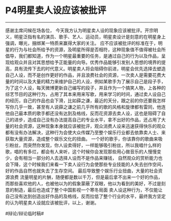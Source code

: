 # P4明星卖人设应该被批评
- - - -
感谢主席问候在场各位，
今天我方认为明星卖人设的现象应该被批评。开宗明义，明星泛指有名的演员、歌手、艺人、运动员，明星卖设计是刻意的在明星身上强调，曝光，捆绑某一特质来赢得大家的关注。
应不应该被批评的标准在于，明星的行为与社会所给予的资源，及明星所得是否相符，这种现象值不值得被社会所倡导，我们都知道，作为一个明星最重要的任务，是通过自己的行为以及作品，呈现给观众并且对其思想给予正能量的向导。优秀作品能够引发别人思想的境界的提高，具有流传下去的时代意义。明星卖人将会阻碍你前进，明星会优先选择去塑造自己人设，而不是创作更好的作品，并且浪费社会的资源，一次卖人是需要花费大量的时间以及大量的精力来维护自己的人设，例如某歌手为了展示自己是段子手，为了这个人设，每天微博更新自己编写的段子，并且作为一个搞笑人物，上各种的综艺节目的这种行为，占用了其本来用来写歌，用来学习的时间，通过卖人设自己的经历，自己的作品也会下滑，比如薛之谦，最近的天分，跟之前的你还要我怎样写你几乎一致，甚至有人说薛之谦之前几乎所有的歌的风格和旋律都有雷同，他连他自己最本质的歌手都还没有达到及格线，反而花资源去卖人设，这也是阻碍了自己的进步，造成自己没有办法提高自己的专业水平，拿不出好的作品，还占用了大量的社会资源，这种现象本身就应该被批评，观众消费人设来迅速获得快乐的观众都有没有办法解决，这种行为会使大众传媒乃至整个娱乐行业都去依靠卖人士、来获取大量资源，造成整个娱乐文化的扭曲。
一个好的歌手，你该靠你的歌曲来吸引粉丝，而突然你发现，你人设卖得好，一样能够吸引粉丝，所以我唱什么样的歌，唱的有多烂，都会有人来听，这个时候你会发现那些用心做音乐的人慢慢变少，会有相当一部分的人去选择人设而不是作品来赚钱，
自然观众的赏析能力也会下降，这个时候我们来看一下卖人设行为会使那些专业技能的人失去创作空间，好的作品自然也就失去了生存空间。
最后导致整个娱乐行业扭曲，大量的社会资源浪费
流量明星的片酬，随便都是数以千万，但是最后拿不出来一个好的作品，而那些喜欢他的人，也被他以为的假象蒙蔽了双眼，他以为看到的美好，不过是刻意的制造，最后也造成了整个中国影视一个寒冬局面
卖人设这种行为，不仅能让自己没有达到创造出好作品的及格线，反而拉低了整个行业的水平，最终我方坚定的认为明星卖人设就应该被批评，以上，谢谢。





#辩论/辩论临时稿#